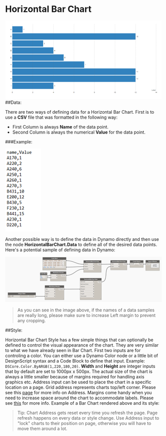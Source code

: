 # Horizontal Bar Chart
![](HorizontalBarChart/horizontalBarChart.png)
##Data:

There are two ways of defining data for a Horizontal Bar Chart. First is to use a <b>CSV</b> file that was formatted in the following way: 

* First Column is always <b>Name</b> of the data point.
* Second Column is always the numerical <b>Value</b> for the data point.

###Example: 

![](barChart/dataSample.PNG)

Another possible way is to define the data in Dynamo directly and then use the node <b>HorizontalBarChart.Data</b> to define all of the desired data points. Here's a potential sample of defining data in Dynamo:

![](HorizontalBarChart/horizontalBarChartData.png)

<blockquote>
As you can see in the image above, if the names of a data samples are really long, please make sure to increase Left margin to prevent any cropping.
</blockquote>

##Style:

Horizontal Bar Chart Style has a few simple things that can optionally be defined to control the visual appearance of the chart. They are very similar to what we have already seen in Bar Chart. First two inputs are for controling a color. You can either use a Dynamo Color node or a little bit of DesignScript syntax and a Code Block to define that input. Example: `DSCore.Color.ByARGB(1,220,180,20)`. <b>Width</b> and <b>Height</b> are integer inputs that by default are set to 1000px x 500px. The actual size of the chart is always a little smaller because of margins required for handling axis graphics etc. Address input can be used to place the chart in a specific location on a page. Grid address represents charts top/left corner. Please see this [page](address.md) for more info on Address. Margins come handy when you need to increase space around the chart to accommodate labels. Please see [this](margins.md) for more info. Example of a Bar Chart rendered above and its style: 



<blockquote>
Tip: Chart Address gets reset every time you refresh the page. Page refresh happens on every data or style change. Use Address input to "lock" charts to their position on page, otherwise you will have to move them around a lot.
</blockquote>